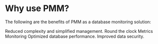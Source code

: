 # Why use PMM?

The following are the benefits of PMM as a database monitoring solution:

Reduced complexity and simplified management.
Round the clock Metrics Monitoring
Optimized database performance.
Improved data security.
